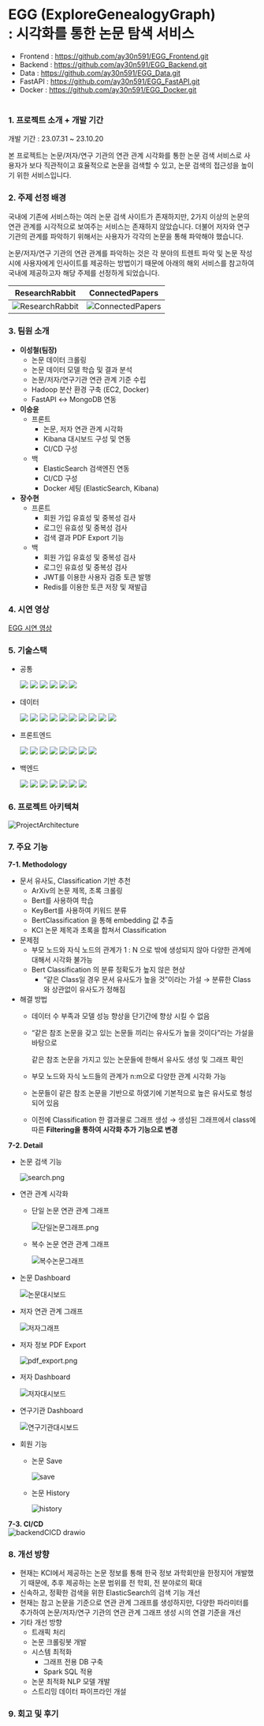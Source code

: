 # EGG (ExploreGenealogyGraph)<br/>  : 시각화를 통한 논문 탐색 서비스

- Frontend : https://github.com/ay30n591/EGG_Frontend.git <br>
- Backend : https://github.com/ay30n591/EGG_Backend.git <br>
- Data : https://github.com/ay30n591/EGG_Data.git <br>
- FastAPI : https://github.com/ay30n591/EGG_FastAPI.git <br>
- Docker : https://github.com/ay30n591/EGG_Docker.git <br><br>

### 1. 프로젝트 소개 + 개발 기간

개발 기간 : 23.07.31 ~ 23.10.20

본 프로젝트는 논문/저자/연구 기관의 연관 관계 시각화를 통한 논문 검색 서비스로 사용자가 보다 직관적이고 효율적으로 논문을 검색할 수 있고, 논문 검색의 접근성을 높이기 위한 서비스입니다.

### 2. 주제 선정 배경

국내에 기존에 서비스하는 여러 논문 검색 사이트가 존재하지만, 2가지 이상의 논문의 연관 관계를 시각적으로 보여주는 서비스는 존재하지 않았습니다.
더불어 저자와 연구 기관의 관계를 파악하기 위해서는 사용자가 각각의 논문을 통해 파악해야 했습니다.

논문/저자/연구 기관의 연관 관계를 파악하는 것은 각 분야의 트렌트 파악 및 논문 작성 시에 사용자에게 인사이트를 제공하는 방법이기 때문에 아래의 해외 서비스를 참고하여 국내에 제공하고자 해당 주제를 선정하게 되었습니다.

| ResearchRabbit | ConnectedPapers | 
|-|-|
|![ResearchRabbit](https://github.com/eeeeeddy/Final_Frontend/assets/71869717/72bf9920-6970-4b70-966a-60b53c2c2a01)|![ConnectedPapers](https://github.com/eeeeeddy/Final_Frontend/assets/71869717/4cc57a5f-c2e2-4bba-8b29-7dbba98542ec)|

### 3. 팀원 소개

- **이성철(팀장)**
    - 논문 데이터 크롤링
    - 논문 데이터 모델 학습 및 결과 분석
    - 논문/저자/연구기관 연관 관계 기준 수립
    - Hadoop 분산 환경 구축 (EC2, Docker)
    - FastAPI ↔ MongoDB 연동
- **이승윤**
    - 프론트
        - 논문, 저자 연관 관계 시각화
        - Kibana 대시보드 구성 및 연동
        - CI/CD 구성
    - 백
        - ElasticSearch 검색엔진 연동
        - CI/CD 구성
        - Docker 세팅 (ElasticSearch, Kibana)
- **장수현**
    - 프론트
        - 회원 가입 유효성 및 중복성 검사
        - 로그인 유효성 및 중복성 검사
        - 검색 결과 PDF Export 기능
    - 백
        - 회원 가입 유효성 및 중복성 검사
        - 로그인 유효성 및 중복성 검사
        - JWT를 이용한 사용자 검증 토큰 발행
        - Redis를 이용한 토큰 저장 및 재발급

### 4. 시연 영상

[EGG 시연 영상](https://youtu.be/PhPxPKtndbI?si=Ywp87HYqcUDCkm_X)

### 5. 기술스택

- 공통
  
  <img src="https://img.shields.io/badge/KciAPI-3B00B9?style=for-the-badge&logo=KciAPI&logoColor=white">
  <img src="https://img.shields.io/badge/github-181717?style=for-the-badge&logo=github&logoColor=white">
  <img src="https://img.shields.io/badge/git-F05032?style=for-the-badge&logo=git&logoColor=white">
  <img src="https://img.shields.io/badge/amazonec2-FF9900?style=for-the-badge&logo=amazonec2&logoColor=white">
  <img src="https://img.shields.io/badge/Ubuntu-E95420?style=for-the-badge&logo=Ubuntu&logoColor=white">
  <img src="https://img.shields.io/badge/postman-FF6C37?style=for-the-badge&logo=postman&logoColor=white">

- 데이터
  
  <img src="https://img.shields.io/badge/Python-3776AB?style=for-the-badge&logo=Python&logoColor=white">
  <img src="https://img.shields.io/badge/FastAPI-009688?style=for-the-badge&logo=FastAPI&logoColor=white">
  <img src="https://img.shields.io/badge/pytorch-EE4C2C?style=for-the-badge&logo=pytorch&logoColor=white">
  <img src="https://img.shields.io/badge/selenium-43B02A?style=for-the-badge&logo=selenium&logoColor=white">
  <img src="https://img.shields.io/badge/OpenJDK-437291?style=for-the-badge&logo=OepnJDK&logoColor=white">
  <img src="https://img.shields.io/badge/apachehadoop-66CCFF?style=for-the-badge&logo=apachehadoop&logoColor=white">
  <img src="https://img.shields.io/badge/Zookeeper-E95420?style=for-the-badge&logo=Zookeeper&logoColor=white">
  <img src="https://img.shields.io/badge/apachespark-E25A1C?style=for-the-badge&logo=apachespark&logoColor=white">
  <img src="https://img.shields.io/badge/MongoDB-47A248?style=for-the-badge&logo=MongoDB&logoColor=white">
  <img src="https://img.shields.io/badge/apacheairflow-017CEE?style=for-the-badge&logo=apacheairflow&logoColor=white">

- 프론트엔드
  
  <img src="https://img.shields.io/badge/react-61DAFB?style=for-the-badge&logo=react&logoColor=black"> 
  <img src="https://img.shields.io/badge/javascript-F7DF1E?style=for-the-badge&logo=javascript&logoColor=black"> 
  <img src="https://img.shields.io/badge/html5-E34F26?style=for-the-badge&logo=html5&logoColor=white"> 
  <img src="https://img.shields.io/badge/css-1572B6?style=for-the-badge&logo=css3&logoColor=white">
  <img src="https://img.shields.io/badge/node.js-339933?style=for-the-badge&logo=Node.js&logoColor=white">
  <img src="https://img.shields.io/badge/bootstrap-7952B3?style=for-the-badge&logo=bootstrap&logoColor=white">
  <img src="https://img.shields.io/badge/D3.js-F9A03C?style=for-the-badge&logo=D3.js&logoColor=white">
  <img src="https://img.shields.io/badge/Kibana-005571?style=for-the-badge&logo=Kibana&logoColor=white">

- 백엔드
  
  <img src="https://img.shields.io/badge/spring-6DB33F?style=for-the-badge&logo=spring&logoColor=white">
  <img src="https://img.shields.io/badge/springboot-6DB33F?style=for-the-badge&logo=springboot&logoColor=white">
  <img src="https://img.shields.io/badge/mysql-4479A1?style=for-the-badge&logo=mysql&logoColor=white">
  <img src="https://img.shields.io/badge/redis-DC382D?style=for-the-badge&logo=redis&logoColor=white">
  <img src="https://img.shields.io/badge/jwt-FF9E0F?style=for-the-badge&logo=jsonwebtokens&logoColor=white">
  <img src="https://img.shields.io/badge/docker-2496ED?style=for-the-badge&logo=docker&logoColor=white">
  <img src="https://img.shields.io/badge/elasticsearch-005571?style=for-the-badge&logo=elasticsearch&logoColor=white">

### 6. 프로젝트 아키텍쳐

![ProjectArchitecture](https://github.com/seongcheollee/EGG_Data/assets/71869717/6a412147-90ba-4b40-b4e8-03bd1324031d)

### 7. 주요 기능

  **7-1. Methodology**
  
  - 문서 유사도, Classification 기반 추천
      - ArXiv의 논문 제목, 초록 크롤링
      - Bert를 사용하여 학습
      - KeyBert를 사용하여 키워드 분류
      - BertClassification 을 통해 embedding 값 추출
      - KCI 논문 제목과 초록을 합쳐서 Classification
  - 문제점
      - 부모 노드와 자식 노드의 관계가 1 : N 으로 밖에 생성되지  않아 다양한 관계에 대해서 시각화 불가능
      - Bert Classification 의 분류 정확도가 높지 않은 현상
          - “같은 Class일 경우 문서 유사도가 높을 것”이라는 가설 → 분류한 Class와 상관없이 유사도가 정해짐
  - 해결 방법
      - 데이터 수 부족과 모델 성능 향상을 단기간에 향상 시킬 수 없음
      - “같은 참조 논문을 갖고 있는 논문들 끼리는 유사도가 높을 것이다”라는 가설을 바탕으로
          
          같은 참조 논문을 가지고 있는 논문들에 한해서 유사도 생성 및 그래프 확인
          
      - 부모 노드와 자식 노드들의 관계가 n:m으로 다양한 관계 시각화 가능
      - 논문들이 같은 참조 논문을 기반으로 하였기에 기본적으로 높은 유사도로 형성되어 있음
      - 이전에 Classification 한 결과물로 그래프 생성 → 생성된 그래프에서 class에 따른 **Filtering을 통하여 시각화 추가 기능으로 변경**
   
  **7-2. Detail**
      
  - 논문 검색 기능
      
      ![search.png](https://github.com/seongcheollee/EGG_Data/assets/71869717/98723697-0df5-4e00-86c6-5da5be54b7f7)
      
  - 연관 관계 시각화
      - 단일 논문 연관 관계 그래프
          
          ![단일논문그래프.png](https://github.com/eeeeeddy/Final_Frontend/assets/71869717/8a677224-4939-465c-bdc6-32389bcb236e)
          
      - 복수 논문 연관 관계 그래프
          
          ![복수논문그래프](https://github.com/eeeeeddy/Final_Frontend/assets/71869717/da8ca138-8283-467d-993b-40739664f6ee)
          
  - 논문 Dashboard
      
      ![논문대시보드](https://github.com/eeeeeddy/Final_Frontend/assets/71869717/636aa5f4-5c9b-4de4-bf3b-5689a30166ba)
      
  - 저자 연관 관계 그래프
      
      ![저자그래프](https://github.com/eeeeeddy/Final_Frontend/assets/71869717/44a7704c-b461-41ed-83e6-38e0c89c0920)
      
  - 저자 정보 PDF Export
      
      ![pdf_export.png](https://github.com/eeeeeddy/Final_Backend/assets/71869717/d1955e6d-3c8e-4b61-bfc1-ffca77627a1f)
      
  - 저자 Dashboard
      
      ![저자대시보드](https://github.com/eeeeeddy/Final_Frontend/assets/71869717/d669a370-efda-4cd8-9074-21ba6d180ed6)
      
  - 연구기관 Dashboard
      
      ![연구기관대시보드](https://github.com/eeeeeddy/Final_Frontend/assets/71869717/51f86f17-dfce-4ef4-919f-2b426fb6d4b2)
      
  - 회원 기능
      - 논문 Save
          
          ![save](https://github.com/eeeeeddy/Final_Backend/assets/71869717/5fb79c52-a9ce-4bc5-8715-b21a36e80c2f)
          
      - 논문 History
          
          ![history](https://github.com/eeeeeddy/Final_Backend/assets/71869717/2a79ffaa-8985-4020-8c4a-b5c04d7ac1b2)


  **7-3. CI/CD** <br>
      ![backendCICD drawio](https://github.com/eeeeeddy/EGG_Backend/assets/71869717/14089421-227f-42fa-a5af-1bd334b6597a)

### 8. 개선 방향

- 현재는 KCI에서 제공하는 논문 정보를 통해 한국 정보 과학회만을 한정지어 개발했기 때문에,
추후 제공하는 논문 범위를 전 학회, 전 분야로의 확대
- 신속하고, 정확한 검색을 위한 ElasticSearch의 검색 기능 개선
- 현재는 참고 논문을 기준으로 연관 관계 그래프를 생성하지만, 다양한 파라미터를 추가하여 
논문/저자/연구 기관의 연관 관계 그래프 생성 시의 연결 기준을 개선
- 기타 개선 방향
    - 트래픽 처리
    - 논문 크롤링봇 개발
    - 시스템 최적화
        - 그래프 전용 DB 구축
        - Spark SQL 적용
    - 논문 최적화 NLP 모델 개발
    - 스트리밍 데이터 파이프라인 개설

### 9. 회고 및 후기

